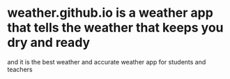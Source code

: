 # weather.github.io is a weather app that tells the weather that keeps you dry and ready
and it is the best weather and accurate weather app for students
and teachers 

